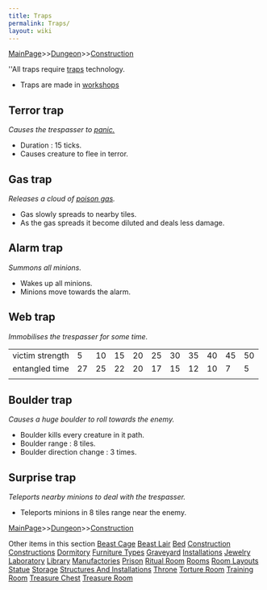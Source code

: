 ```yaml
---
title: Traps
permalink: Traps/
layout: wiki
---
```


[MainPage](/keeperrl_wiki/ "wikilink")>>[Dungeon](/keeperrl_wiki/Dungeon "wikilink")>>[Construction](/keeperrl_wiki/Construction "wikilink")

''All traps require [traps](/keeperrl_wiki/Traps "wikilink") technology.

-   Traps are made in [workshops](/keeperrl_wiki/Workshop "wikilink")

Terror trap
-----------

*Causes the trespasser to [panic.](/keeperrl_wiki/Panic "wikilink")*

-   Duration : 15 ticks.
-   Causes creature to flee in terror.

Gas trap
--------

*Releases a cloud of [poison gas](/keeperrl_wiki/Poison_Gas "wikilink").*

-   Gas slowly spreads to nearby tiles.
-   As the gas spreads it become diluted and deals less damage.

Alarm trap
----------

*Summons all minions.*

-   Wakes up all minions.
-   Minions move towards the alarm.

Web trap
--------

*Immobilises the trespasser for some time.*

|                 |     |     |     |     |     |     |     |     |     |     |
|-----------------|-----|-----|-----|-----|-----|-----|-----|-----|-----|-----|
| victim strength | 5   | 10  | 15  | 20  | 25  | 30  | 35  | 40  | 45  | 50  |
| entangled time  | 27  | 25  | 22  | 20  | 17  | 15  | 12  | 10  | 7   | 5   |
||

Boulder trap
------------

*Causes a huge boulder to roll towards the enemy.*

-   Boulder kills every creature in it path.
-   Boulder range : 8 tiles.
-   Boulder direction change : 3 times.

Surprise trap
-------------

*Teleports nearby minions to deal with the trespasser.*

-   Teleports minions in 8 tiles range near the enemy.

[MainPage](/keeperrl_wiki/ "wikilink")>>[Dungeon](/keeperrl_wiki/Dungeon "wikilink")>>[Construction](/keeperrl_wiki/Construction "wikilink")

Other items in this section
    [Beast Cage](/keeperrl_wiki/Beast_Cage "wikilink")
    [Beast Lair](/keeperrl_wiki/Beast_Lair "wikilink")
    [Bed](/keeperrl_wiki/Bed "wikilink")
    [Construction](/keeperrl_wiki/Construction "wikilink")
    [Constructions](/keeperrl_wiki/Constructions "wikilink")
    [Dormitory](/keeperrl_wiki/Dormitory "wikilink")
    [Furniture Types](/keeperrl_wiki/Furniture_Types "wikilink")
    [Graveyard](/keeperrl_wiki/Graveyard "wikilink")
    [Installations](/keeperrl_wiki/Installations "wikilink")
    [Jewelry](/keeperrl_wiki/Jewelry "wikilink")
    [Laboratory](/keeperrl_wiki/Laboratory "wikilink")
    [Library](/keeperrl_wiki/Library "wikilink")
    [Manufactories](/keeperrl_wiki/Manufactories "wikilink")
    [Prison](/keeperrl_wiki/Prison "wikilink")
    [Ritual Room](/keeperrl_wiki/Ritual_Room "wikilink")
    [Rooms](/keeperrl_wiki/Rooms "wikilink")
    [Room Layouts](/keeperrl_wiki/Room_Layouts "wikilink")
    [Statue](/keeperrl_wiki/Statue "wikilink")
    [Storage](/keeperrl_wiki/Storage "wikilink")
    [Structures And Installations](/keeperrl_wiki/Structures_And_Installations "wikilink")
    [Throne](/keeperrl_wiki/Throne "wikilink")
    [Torture Room](/keeperrl_wiki/Torture_Room "wikilink")
    [Training Room](/keeperrl_wiki/Training_Room "wikilink")
    [Treasure Chest](/keeperrl_wiki/Treasure_Chest "wikilink")
    [Treasure Room](/keeperrl_wiki/Treasure_Room "wikilink")
